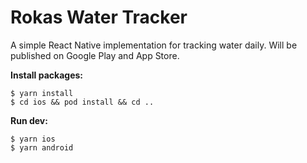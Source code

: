 # Rokas Water Tracker
A simple React Native implementation for tracking water daily.
Will be published on Google Play and App Store.


**Install packages:**
```
$ yarn install
$ cd ios && pod install && cd ..
```

**Run dev:**
```
$ yarn ios
$ yarn android
```
